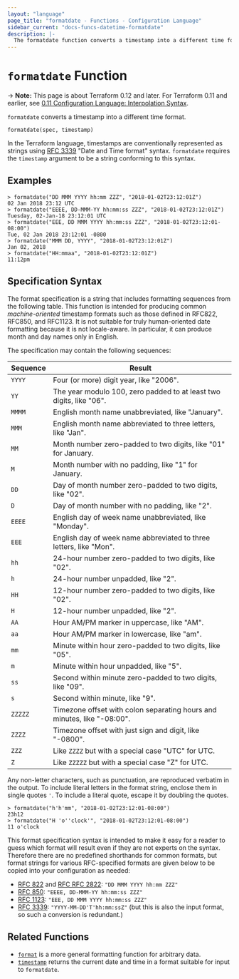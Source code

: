 ```yaml
---
layout: "language"
page_title: "formatdate - Functions - Configuration Language"
sidebar_current: "docs-funcs-datetime-formatdate"
description: |-
  The formatdate function converts a timestamp into a different time format.
---
```


# `formatdate` Function

-> **Note:** This page is about Terraform 0.12 and later. For Terraform 0.11 and
earlier, see
[0.11 Configuration Language: Interpolation Syntax](../../configuration-0-11/interpolation.html).

`formatdate` converts a timestamp into a different time format.

```hcl
formatdate(spec, timestamp)
```

In the Terraform language, timestamps are conventionally represented as
strings using [RFC 3339](https://tools.ietf.org/html/rfc3339)
"Date and Time format" syntax. `formatdate` requires the `timestamp` argument
to be a string conforming to this syntax.

## Examples

```
> formatdate("DD MMM YYYY hh:mm ZZZ", "2018-01-02T23:12:01Z")
02 Jan 2018 23:12 UTC
> formatdate("EEEE, DD-MMM-YY hh:mm:ss ZZZ", "2018-01-02T23:12:01Z")
Tuesday, 02-Jan-18 23:12:01 UTC
> formatdate("EEE, DD MMM YYYY hh:mm:ss ZZZ", "2018-01-02T23:12:01-08:00")
Tue, 02 Jan 2018 23:12:01 -0800
> formatdate("MMM DD, YYYY", "2018-01-02T23:12:01Z")
Jan 02, 2018
> formatdate("HH:mmaa", "2018-01-02T23:12:01Z")
11:12pm
```

## Specification Syntax

The format specification is a string that includes formatting sequences from
the following table. This function is intended for producing common
_machine-oriented_ timestamp formats such as those defined in RFC822, RFC850,
and RFC1123. It is not suitable for truly human-oriented date formatting
because it is not locale-aware. In particular, it can produce month and day
names only in English.

The specification may contain the following sequences:

| Sequence  | Result                                                                   |
| --------- | ------------------------------------------------------------------------ |
| `YYYY`    | Four (or more) digit year, like "2006".                                  |
| `YY`      | The year modulo 100, zero padded to at least two digits, like "06".      |
| `MMMM`    | English month name unabbreviated, like "January".                        |
| `MMM`     | English month name abbreviated to three letters, like "Jan".             |
| `MM`      | Month number zero-padded to two digits, like "01" for January.           |
| `M`       | Month number with no padding, like "1" for January.                      |
| `DD`      | Day of month number zero-padded to two digits, like "02".                |
| `D`       | Day of month number with no padding, like "2".                           |
| `EEEE`    | English day of week name unabbreviated, like "Monday".                   |
| `EEE`     | English day of week name abbreviated to three letters, like "Mon".       |
| `hh`      | 24-hour number zero-padded to two digits, like "02".                     |
| `h`       | 24-hour number unpadded, like "2".                                       |
| `HH`      | 12-hour number zero-padded to two digits, like "02".                     |
| `H`       | 12-hour number unpadded, like "2".                                       |
| `AA`      | Hour AM/PM marker in uppercase, like "AM".                               |
| `aa`      | Hour AM/PM marker in lowercase, like "am".                               |
| `mm`      | Minute within hour zero-padded to two digits, like "05".                 |
| `m`       | Minute within hour unpadded, like "5".                                   |
| `ss`      | Second within minute zero-padded to two digits, like "09".               |
| `s`       | Second within minute, like "9".                                          |
| `ZZZZZ`   | Timezone offset with colon separating hours and minutes, like "-08:00".  |
| `ZZZZ`    | Timezone offset with just sign and digit, like "-0800".                  |
| `ZZZ`     | Like `ZZZZ` but with a special case "UTC" for UTC.                       |
| `Z`       | Like `ZZZZZ` but with a special case "Z" for UTC.                        |

Any non-letter characters, such as punctuation, are reproduced verbatim in the
output. To include literal letters in the format string, enclose them in single
quotes `'`. To include a literal quote, escape it by doubling the quotes.

```
> formatdate("h'h'mm", "2018-01-02T23:12:01-08:00")
23h12
> formatdate("H 'o''clock'", "2018-01-02T23:12:01-08:00")
11 o'clock
```

This format specification syntax is intended to make it easy for a reader
to guess which format will result even if they are not experts on the syntax.
Therefore there are no predefined shorthands for common formats, but format
strings for various RFC-specified formats are given below to be copied into your
configuration as needed:

- [RFC 822](https://tools.ietf.org/html/rfc822#section-5) and
  [RFC RFC 2822](https://tools.ietf.org/html/rfc2822#section-3.3):
  `"DD MMM YYYY hh:mm ZZZ"`
- [RFC 850](https://tools.ietf.org/html/rfc850#section-2.1.4):
  `"EEEE, DD-MMM-YY hh:mm:ss ZZZ"`
- [RFC 1123](https://tools.ietf.org/html/rfc1123#section-5.2.14):
  `"EEE, DD MMM YYYY hh:mm:ss ZZZ"`
- [RFC 3339](https://tools.ietf.org/html/rfc3339):
  `"YYYY-MM-DD'T'hh:mm:ssZ"` (but this is also the input format, so such a
  conversion is redundant.)

## Related Functions

* [`format`](./format.html) is a more general formatting function for arbitrary
  data.
* [`timestamp`](./timestamp.html) returns the current date and time in a format
  suitable for input to `formatdate`.
